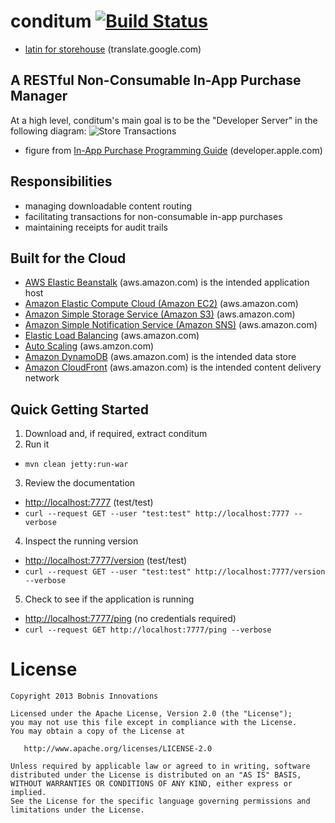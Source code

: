 # conditum [![Build Status](https://travis-ci.org/bobnis/conditum.png?branch=master)](https://travis-ci.org/bobnis/conditum)
- [latin for storehouse](http://translate.google.com/#la/en/conditum "conditum is latin for storehouse") (translate.google.com)

## A RESTful Non-Consumable In-App Purchase Manager
At a high level, conditum's main goal is to be the "Developer Server" in the following diagram:
![Store Transactions](http://i.imgur.com/UVjgar5.png "Store Transactions")
* figure from [In-App Purchase Programming Guide](http://developer.apple.com/library/ios/#documentation/NetworkingInternet/Conceptual/StoreKitGuide/APIOverview/OverviewoftheStoreKitAPI.html "In-App Purchase Programming Guide") (developer.apple.com)

## Responsibilities
- managing downloadable content routing
- facilitating transactions for non-consumable in-app purchases
- maintaining receipts for audit trails

## Built for the Cloud
* [AWS Elastic Beanstalk](http://aws.amazon.com/elasticbeanstalk/ "AWS Elastic Beanstalk") (aws.amazon.com) is the intended application host
 * [Amazon Elastic Compute Cloud (Amazon EC2)](http://aws.amazon.com/ec2/ "Amazon Elastic Compute Cloud (Amazon EC2)") (aws.amazon.com)
 * [Amazon Simple Storage Service (Amazon S3)](http://aws.amazon.com/s3/ "Amazon Simple Storage Service (Amazon S3)") (aws.amazon.com)
 * [Amazon Simple Notification Service (Amazon SNS)](http://aws.amazon.com/sns/ "Amazon Simple Notification Service (Amazon SNS)") (aws.amazon.com)
 * [Elastic Load Balancing](http://aws.amazon.com/elasticloadbalancing/ "Elastic Load Balancing") (aws.amazon.com)
 * [Auto Scaling](http://aws.amazon.com/autoscaling/ "Auto Scaling") (aws.amzon.com)
* [Amazon DynamoDB](http://aws.amazon.com/dynamodb/ "Amazon DynamoDB") (aws.amazon.com) is the intended data store
* [Amazon CloudFront](http://aws.amazon.com/cloudfront/ "Amazon CloudFront") (aws.amazon.com) is the intended content delivery network

## Quick Getting Started
1. Download and, if required, extract conditum
2. Run it
 * ```mvn clean jetty:run-war```
3. Review the documentation
 * [http://localhost:7777](http://localhost:7777 "Documentation") (test/test)
 * ```curl --request GET --user "test:test" http://localhost:7777 --verbose```
4. Inspect the running version
 * [http://localhost:7777/version](http://localhost:7777/version "Version") (test/test)
 * ```curl --request GET --user "test:test" http://localhost:7777/version --verbose```
5. Check to see if the application is running
 * [http://localhost:7777/ping](http://localhost:7777/ping "Ping") (no credentials required)
 * ```curl --request GET http://localhost:7777/ping --verbose```

# License
    Copyright 2013 Bobnis Innovations
    
    Licensed under the Apache License, Version 2.0 (the "License");
    you may not use this file except in compliance with the License.
    You may obtain a copy of the License at
    
       http://www.apache.org/licenses/LICENSE-2.0
    
    Unless required by applicable law or agreed to in writing, software
    distributed under the License is distributed on an "AS IS" BASIS,
    WITHOUT WARRANTIES OR CONDITIONS OF ANY KIND, either express or implied.
    See the License for the specific language governing permissions and
    limitations under the License.
